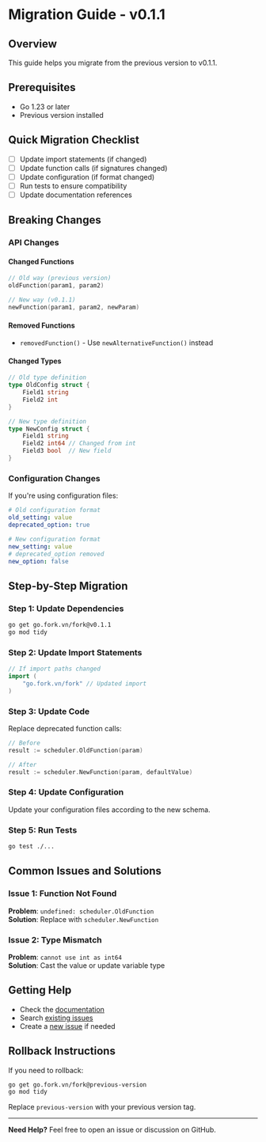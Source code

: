 # Migration Guide - v0.1.1

## Overview
This guide helps you migrate from the previous version to v0.1.1.

## Prerequisites
- Go 1.23 or later
- Previous version installed

## Quick Migration Checklist
- [ ] Update import statements (if changed)
- [ ] Update function calls (if signatures changed)
- [ ] Update configuration (if format changed)
- [ ] Run tests to ensure compatibility
- [ ] Update documentation references

## Breaking Changes

### API Changes
#### Changed Functions
```go
// Old way (previous version)
oldFunction(param1, param2)

// New way (v0.1.1)
newFunction(param1, param2, newParam)
```

#### Removed Functions
- `removedFunction()` - Use `newAlternativeFunction()` instead

#### Changed Types
```go
// Old type definition
type OldConfig struct {
    Field1 string
    Field2 int
}

// New type definition
type NewConfig struct {
    Field1 string
    Field2 int64 // Changed from int
    Field3 bool  // New field
}
```

### Configuration Changes
If you're using configuration files:

```yaml
# Old configuration format
old_setting: value
deprecated_option: true

# New configuration format
new_setting: value
# deprecated_option removed
new_option: false
```

## Step-by-Step Migration

### Step 1: Update Dependencies
```bash
go get go.fork.vn/fork@v0.1.1
go mod tidy
```

### Step 2: Update Import Statements
```go
// If import paths changed
import (
    "go.fork.vn/fork" // Updated import
)
```

### Step 3: Update Code
Replace deprecated function calls:

```go
// Before
result := scheduler.OldFunction(param)

// After
result := scheduler.NewFunction(param, defaultValue)
```

### Step 4: Update Configuration
Update your configuration files according to the new schema.

### Step 5: Run Tests
```bash
go test ./...
```

## Common Issues and Solutions

### Issue 1: Function Not Found
**Problem**: `undefined: scheduler.OldFunction`  
**Solution**: Replace with `scheduler.NewFunction`

### Issue 2: Type Mismatch
**Problem**: `cannot use int as int64`  
**Solution**: Cast the value or update variable type

## Getting Help
- Check the [documentation](https://pkg.go.dev/go.fork.vn/fork@v0.1.1)
- Search [existing issues](https://github.com/go-fork/fork/issues)
- Create a [new issue](https://github.com/go-fork/fork/issues/new) if needed

## Rollback Instructions
If you need to rollback:

```bash
go get go.fork.vn/fork@previous-version
go mod tidy
```

Replace `previous-version` with your previous version tag.

---
**Need Help?** Feel free to open an issue or discussion on GitHub.
